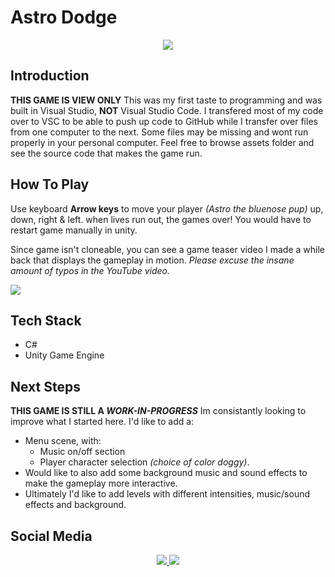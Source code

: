 # Astro Dodge

<p align="center">
    <a href="https://nbuendia.github.io/#/">
        <img src="https://img.shields.io/badge/Author-Nicole%20Buendia-green?style=for-the-badge&labelColor=grey">
    </a>
<p>

## Introduction

**THIS GAME IS VIEW ONLY**
This was my first taste to programming and was built in Visual Studio, **NOT** Visual Studio Code. I transfered most of my code over to VSC to be able to push up code to GitHub while I transfer over files from one computer to the next. Some files may be missing and wont run properly in your personal computer. Feel free to browse assets folder and see the source code that makes the game run.

## How To Play

Use keyboard **Arrow keys** to move your player _(Astro the bluenose pup)_ up, down, right & left.
when lives run out, the games over! You would have to restart game manually in unity.

Since game isn't cloneable, you can see a game teaser video I made a while back that displays the gameplay in motion.
_Please excuse the insane amount of typos in the YouTube video._

<a target="_blank" rel="noopener" href="https://youtu.be/W4B2Pxa13l0">
    <img src="https://img.shields.io/badge/Astro%20Dodge-white?style=plastic&logo=youtube&labelColor=red">
</a>

## Tech Stack

- C#
- Unity Game Engine

## Next Steps

**THIS GAME IS STILL A _WORK-IN-PROGRESS_**
Im consistantly looking to improve what I started here. I'd like to add a:

- Menu scene, with:
  - Music on/off section
  - Player character selection _(choice of color doggy)_.
- Would like to also add some background music and sound effects to make the gameplay more interactive.
- Ultimately I'd like to add levels with different intensities, music/sound effects and background.

## Social Media

<p align="center">
    <a href="https://github.com/nbuendia">
        <img src="https://img.shields.io/badge/GitHub-grey?style=plastic&logo=github&labelColor=grey">
    </a>
    <a href="https://www.linkedin.com/in/nicole-buendia/">
        <img src="https://img.shields.io/badge/LinkedIn-blue?style=plastic&logo=linkedin&labelColor=blue">
    </a>
</p>
